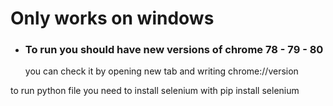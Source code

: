 # Only works on windows
* ### To run you should have new versions of chrome 78 - 79 - 80
    you can check it by opening new tab and writing chrome://version

to run python file you need to install selenium
with pip install selenium
